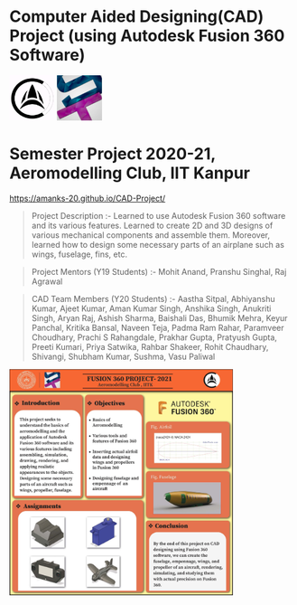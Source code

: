 # Computer Aided Designing(CAD) Project (using Autodesk Fusion 360 Software)

<code><img height="80" src = "assets/images/aeroclub.png"></code> <code><img height="80" src = "assets/images/snt.jpg"></code>
# Semester Project 2020-21,   Aeromodelling Club, IIT Kanpur
<https://amanks-20.github.io/CAD-Project/>

>Project Description :-
Learned to use Autodesk Fusion 360 software and its various features. Learned to create 2D and 3D designs of various mechanical components and assemble them. Moreover, learned how to design some necessary parts of an airplane such as wings, fuselage, fins, etc.

>Project Mentors (Y19 Students) :-
Mohit Anand,
Pranshu Singhal,
Raj Agrawal

>CAD Team Members (Y20 Students) :-
Aastha Sitpal,
Abhiyanshu Kumar,
Ajeet Kumar,
Aman Kumar Singh,
Anshika Singh,
Anukriti Singh,
Aryan Raj,
Ashish Sharma,
Baishali Das,
Bhumik Mehra,
Keyur Panchal,
Kritika Bansal,
Naveen Teja,
Padma Ram Rahar,
Paramveer Choudhary,
Prachi S Rahangdale,
Prakhar Gupta,
Pratyush Gupta,
Preeti Kumari,
Priya Satwika,
Rahbar Shakeer,
Rohit Chaudhary,
Shivangi,
Shubham Kumar,
Sushma,
Vasu Paliwal

<code><img height="400" src = "assets/images/cad-poster.jpg"></code>

